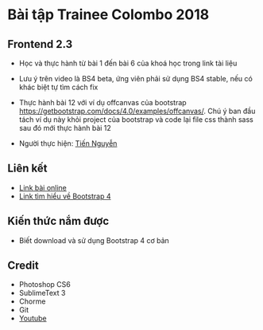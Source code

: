 # Bài tập Trainee Colombo 2018

## Frontend 2.3

* Học và thực hành từ bài 1 đến bài 6 của khoá học trong link tài liệu

* Lưu ý trên video là BS4 beta, ứng viên phải sử dụng BS4 stable, nếu có khác biệt tự tìm cách fix

* Thực hành bài 12 với ví dụ offcanvas của bootstrap https://getbootstrap.com/docs/4.0/examples/offcanvas/. Chú ý ban đầu tách ví dụ này khỏi project của bootstrap và code lại file css thành sass sau đó mới thực hành bài 12

* Người thực hiện: [ Tiến Nguyễn ](https://github.com/tiennguyen98)

## Liên kết

* [Link bài online](https://tiennguyen98.github.io/BS4SASS_Nguyen-Tien/index.html)
* [Link tìm hiểu về Bootstrap 4](https://gist.github.com/tiennguyen98/ebefe06b499a551a89a64de5f71640b6)

## Kiến thức nắm được
* Biết download và sử dụng Bootstrap 4 cơ bản

## Credit
* Photoshop CS6
* SublimeText 3
* Chorme
* Git
* [Youtube](https://www.youtube.com/watch?v=a4tbhwMGSPQ&list=PLUoqTnNH-2XyNhhLuYrrmrmV46jVw6RHF&index=4)